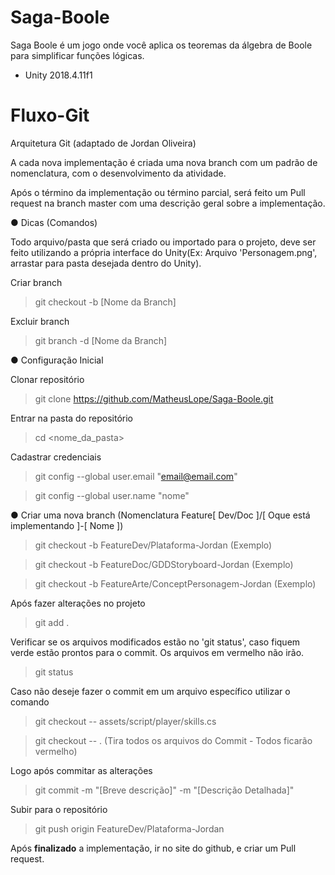 # Saga-Boole
Saga Boole é um jogo onde você aplica os teoremas da álgebra de Boole para simplificar funções lógicas.

- Unity 2018.4.11f1

# Fluxo-Git

Arquitetura Git (adaptado de Jordan Oliveira)

A cada nova implementação é criada uma nova branch com um padrão de nomenclatura, com o desenvolvimento da atividade.

Após o término da implementação ou término parcial, será feito um Pull request na branch master com uma descrição geral sobre a implementação.

● Dicas (Comandos)

Todo arquivo/pasta que será criado ou importado para o projeto, deve ser feito utilizando a própria interface do Unity(Ex: Arquivo 'Personagem.png', arrastar para pasta desejada dentro do Unity).

Criar branch
> git checkout -b [Nome da Branch]

Excluir branch
> git branch -d [Nome da Branch]

● Configuração Inicial

Clonar repositório
> git clone https://github.com/MatheusLope/Saga-Boole.git

Entrar na pasta do repositório
> cd <nome_da_pasta>

Cadastrar credenciais
> git config --global user.email "email@email.com"

> git config --global user.name "nome"

● Criar uma nova branch
(Nomenclatura Feature[ Dev/Doc ]/[ Oque está implementando ]-[ Nome ])
> git checkout -b FeatureDev/Plataforma-Jordan (Exemplo)

> git checkout -b FeatureDoc/GDDStoryboard-Jordan (Exemplo)

> git checkout -b FeatureArte/ConceptPersonagem-Jordan (Exemplo)

Após fazer alterações no projeto
> git add .

Verificar se os arquivos modificados estão no 'git status', caso fiquem verde estão prontos
para o commit. Os arquivos em vermelho não irão.
> git status

Caso não deseje fazer o commit em um arquivo específico utilizar o comando
> git checkout -- assets/script/player/skills.cs

> git checkout -- . (Tira todos os arquivos do Commit - Todos ficarão vermelho)

Logo após commitar as alterações
> git commit -m "[Breve descrição]" -m "[Descrição Detalhada]"

Subir para o repositório
> git push origin FeatureDev/Plataforma-Jordan

Após **finalizado** a implementação, ir no site do github, e criar um Pull request.
